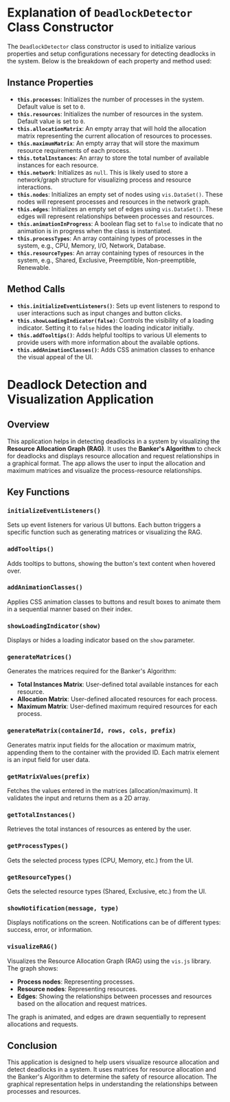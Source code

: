 # Explanation of `DeadlockDetector` Class Constructor

The `DeadlockDetector` class constructor is used to initialize various properties and setup configurations necessary for detecting deadlocks in the system. Below is the breakdown of each property and method used:

## Instance Properties

- **`this.processes`**: Initializes the number of processes in the system. Default value is set to `0`.
- **`this.resources`**: Initializes the number of resources in the system. Default value is set to `0`.
- **`this.allocationMatrix`**: An empty array that will hold the allocation matrix representing the current allocation of resources to processes.
- **`this.maximumMatrix`**: An empty array that will store the maximum resource requirements of each process.
- **`this.totalInstances`**: An array to store the total number of available instances for each resource.
- **`this.network`**: Initializes as `null`. This is likely used to store a network/graph structure for visualizing process and resource interactions.
- **`this.nodes`**: Initializes an empty set of nodes using `vis.DataSet()`. These nodes will represent processes and resources in the network graph.
- **`this.edges`**: Initializes an empty set of edges using `vis.DataSet()`. These edges will represent relationships between processes and resources.
- **`this.animationInProgress`**: A boolean flag set to `false` to indicate that no animation is in progress when the class is instantiated.
- **`this.processTypes`**: An array containing types of processes in the system, e.g., CPU, Memory, I/O, Network, Database.
- **`this.resourceTypes`**: An array containing types of resources in the system, e.g., Shared, Exclusive, Preemptible, Non-preemptible, Renewable.

## Method Calls

- **`this.initializeEventListeners()`**: Sets up event listeners to respond to user interactions such as input changes and button clicks.
- **`this.showLoadingIndicator(false)`**: Controls the visibility of a loading indicator. Setting it to `false` hides the loading indicator initially.
- **`this.addTooltips()`**: Adds helpful tooltips to various UI elements to provide users with more information about the available options.
- **`this.addAnimationClasses()`**: Adds CSS animation classes to enhance the visual appeal of the UI.
# Deadlock Detection and Visualization Application

## Overview

This application helps in detecting deadlocks in a system by visualizing the **Resource Allocation Graph (RAG)**. It uses the **Banker's Algorithm** to check for deadlocks and displays resource allocation and request relationships in a graphical format. The app allows the user to input the allocation and maximum matrices and visualize the process-resource relationships.

## Key Functions

### `initializeEventListeners()`
Sets up event listeners for various UI buttons. Each button triggers a specific function such as generating matrices or visualizing the RAG.

### `addTooltips()`
Adds tooltips to buttons, showing the button's text content when hovered over.

### `addAnimationClasses()`
Applies CSS animation classes to buttons and result boxes to animate them in a sequential manner based on their index.

### `showLoadingIndicator(show)`
Displays or hides a loading indicator based on the `show` parameter.

### `generateMatrices()`
Generates the matrices required for the Banker's Algorithm:
- **Total Instances Matrix**: User-defined total available instances for each resource.
- **Allocation Matrix**: User-defined allocated resources for each process.
- **Maximum Matrix**: User-defined maximum required resources for each process.

### `generateMatrix(containerId, rows, cols, prefix)`
Generates matrix input fields for the allocation or maximum matrix, appending them to the container with the provided ID. Each matrix element is an input field for user data.

### `getMatrixValues(prefix)`
Fetches the values entered in the matrices (allocation/maximum). It validates the input and returns them as a 2D array.

### `getTotalInstances()`
Retrieves the total instances of resources as entered by the user.

### `getProcessTypes()`
Gets the selected process types (CPU, Memory, etc.) from the UI.

### `getResourceTypes()`
Gets the selected resource types (Shared, Exclusive, etc.) from the UI.

### `showNotification(message, type)`
Displays notifications on the screen. Notifications can be of different types: success, error, or information.

### `visualizeRAG()`
Visualizes the Resource Allocation Graph (RAG) using the `vis.js` library. The graph shows:
- **Process nodes**: Representing processes.
- **Resource nodes**: Representing resources.
- **Edges**: Showing the relationships between processes and resources based on the allocation and request matrices.

The graph is animated, and edges are drawn sequentially to represent allocations and requests.

## Conclusion
This application is designed to help users visualize resource allocation and detect deadlocks in a system. It uses matrices for resource allocation and the Banker's Algorithm to determine the safety of resource allocation. The graphical representation helps in understanding the relationships between processes and resources.
